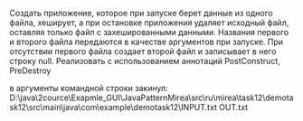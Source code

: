 Создать приложение, которое при запуске берет данные из одного
файла, хеширует, а при остановке приложения удаляет исходный файл,
оставляя только файл с захешированными данными. Названия первого и
второго файла передаются в качестве аргументов при запуске. При отсутствии
первого файла создает второй файл и записывает в него строку null.
Реализовать с использованием аннотаций PostConstruct, PreDestroy

в аргументы командной строки закинул:
D:\java\2cource\Exapmle_GUI\JavaPatternMirea\src\ru\mirea\task12\demotask12\src\main\java\com\example\demotask12\INPUT.txt OUT.txt